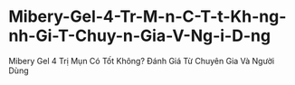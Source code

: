 # Mibery-Gel-4-Tr-M-n-C-T-t-Kh-ng-nh-Gi-T-Chuy-n-Gia-V-Ng-i-D-ng
Mibery Gel 4 Trị Mụn Có Tốt Không? Đánh Giá Từ Chuyên Gia Và Người Dùng
